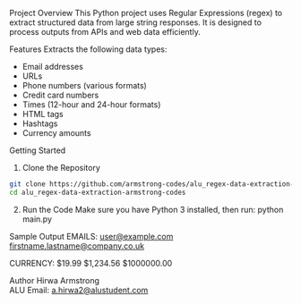 Project Overview
This Python project uses Regular Expressions (regex) to extract structured data from large string responses. It is designed to process outputs from APIs and web data efficiently.

Features
Extracts the following data types:
- Email addresses
- URLs
- Phone numbers (various formats)
- Credit card numbers
- Times (12-hour and 24-hour formats)
- HTML tags
- Hashtags
- Currency amounts

Getting Started

1. Clone the Repository

```bash
git clone https://github.com/armstrong-codes/alu_regex-data-extraction-armstrong-codes.git
cd alu_regex-data-extraction-armstrong-codes
```

2. Run the Code
Make sure you have Python 3 installed, then run:
python main.py

Sample Output
EMAILS:
user@example.com
firstname.lastname@company.co.uk

CURRENCY:
$19.99
$1,234.56
$1000000.00

Author
Hirwa Armstrong  
ALU Email: a.hirwa2@alustudent.com
